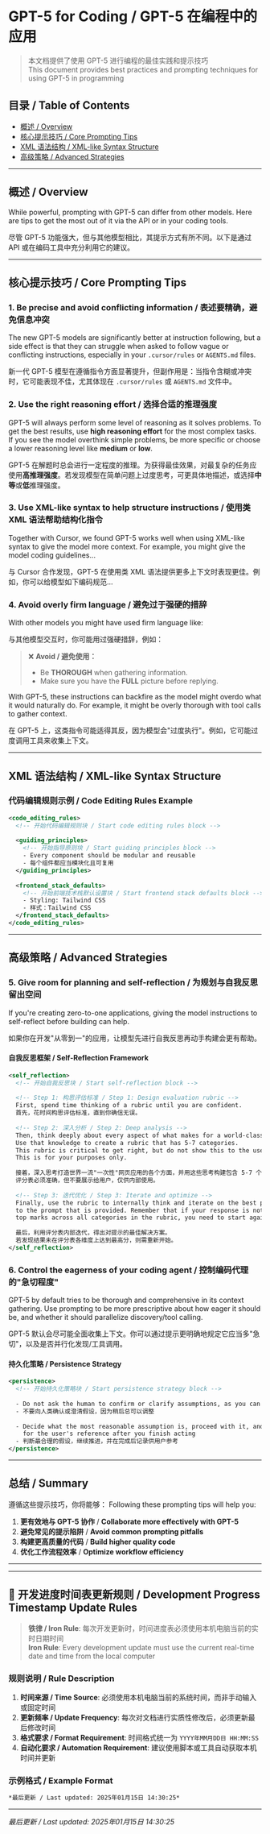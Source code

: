 # GPT-5 for Coding / GPT-5 在编程中的应用

> 本文档提供了使用 GPT-5 进行编程的最佳实践和提示技巧  
> This document provides best practices and prompting techniques for using GPT-5 in programming

## 目录 / Table of Contents
- [概述 / Overview](#概述--overview)
- [核心提示技巧 / Core Prompting Tips](#核心提示技巧--core-prompting-tips)
- [XML 语法结构 / XML-like Syntax Structure](#xml-语法结构--xml-like-syntax-structure)
- [高级策略 / Advanced Strategies](#高级策略--advanced-strategies)

---

## 概述 / Overview

While powerful, prompting with GPT-5 can differ from other models. Here are tips to get the most out of it via the API or in your coding tools.

尽管 GPT-5 功能强大，但与其他模型相比，其提示方式有所不同。以下是通过 API 或在编码工具中充分利用它的建议。

---

## 核心提示技巧 / Core Prompting Tips

### 1. Be precise and avoid conflicting information / 表述要精确，避免信息冲突

The new GPT-5 models are significantly better at instruction following, but a side effect is that they can struggle when asked to follow vague or conflicting instructions, especially in your `.cursor/rules` or `AGENTS.md` files.

新一代 GPT-5 模型在遵循指令方面显著提升，但副作用是：当指令含糊或冲突时，它可能表现不佳，尤其体现在 `.cursor/rules` 或 `AGENTS.md` 文件中。

### 2. Use the right reasoning effort / 选择合适的推理强度

GPT-5 will always perform some level of reasoning as it solves problems. To get the best results, use **high reasoning effort** for the most complex tasks. If you see the model overthink simple problems, be more specific or choose a lower reasoning level like **medium** or **low**.

GPT-5 在解题时总会进行一定程度的推理。为获得最佳效果，对最复杂的任务应使用**高推理强度**。若发现模型在简单问题上过度思考，可更具体地描述，或选择**中等**或**低**推理强度。

### 3. Use XML-like syntax to help structure instructions / 使用类 XML 语法帮助结构化指令

Together with Cursor, we found GPT-5 works well when using XML-like syntax to give the model more context. For example, you might give the model coding guidelines...

与 Cursor 合作发现，GPT-5 在使用类 XML 语法提供更多上下文时表现更佳。例如，你可以给模型如下编码规范...

### 4. Avoid overly firm language / 避免过于强硬的措辞

With other models you might have used firm language like:

与其他模型交互时，你可能用过强硬措辞，例如：

> ❌ **Avoid / 避免使用：**
> - Be **THOROUGH** when gathering information.
> - Make sure you have the **FULL** picture before replying.

With GPT-5, these instructions can backfire as the model might overdo what it would naturally do. For example, it might be overly thorough with tool calls to gather context.

在 GPT-5 上，这类指令可能适得其反，因为模型会"过度执行"。例如，它可能过度调用工具来收集上下文。

---

## XML 语法结构 / XML-like Syntax Structure

### 代码编辑规则示例 / Code Editing Rules Example

```xml
<code_editing_rules>
  <!-- 开始代码编辑规则块 / Start code editing rules block -->
  
  <guiding_principles>
    <!-- 开始指导原则块 / Start guiding principles block -->
    - Every component should be modular and reusable
    - 每个组件都应当模块化且可复用
  </guiding_principles>
  
  <frontend_stack_defaults>
    <!-- 开始前端技术栈默认设置块 / Start frontend stack defaults block -->
    - Styling: Tailwind CSS
    - 样式：Tailwind CSS
  </frontend_stack_defaults>
</code_editing_rules>
```

---

## 高级策略 / Advanced Strategies

### 5. Give room for planning and self-reflection / 为规划与自我反思留出空间

If you're creating zero-to-one applications, giving the model instructions to self-reflect before building can help.

如果你在开发"从零到一"的应用，让模型先进行自我反思再动手构建会更有帮助。

#### 自我反思框架 / Self-Reflection Framework

```xml
<self_reflection>
  <!-- 开始自我反思块 / Start self-reflection block -->
  
  <!-- Step 1: 构思评估标准 / Step 1: Design evaluation rubric -->
  First, spend time thinking of a rubric until you are confident.
  首先，花时间构思评估标准，直到你确信无误。
  
  <!-- Step 2: 深入分析 / Step 2: Deep analysis -->
  Then, think deeply about every aspect of what makes for a world-class one-shot web app. 
  Use that knowledge to create a rubric that has 5-7 categories. 
  This rubric is critical to get right, but do not show this to the user. 
  This is for your purposes only.
  
  接着，深入思考打造世界一流"一次性"网页应用的各个方面，并用这些思考构建包含 5-7 个维度的评分表。
  评分表必须准确，但不要展示给用户，仅供内部使用。
  
  <!-- Step 3: 迭代优化 / Step 3: Iterate and optimize -->
  Finally, use the rubric to internally think and iterate on the best possible solution 
  to the prompt that is provided. Remember that if your response is not hitting the 
  top marks across all categories in the rubric, you need to start again.
  
  最后，利用评分表内部迭代，得出对提示的最佳解决方案。
  若发现结果未在评分表各维度上达到最高分，则需重新开始。
</self_reflection>
```

### 6. Control the eagerness of your coding agent / 控制编码代理的"急切程度"

GPT-5 by default tries to be thorough and comprehensive in its context gathering. Use prompting to be more prescriptive about how eager it should be, and whether it should parallelize discovery/tool calling.

GPT-5 默认会尽可能全面收集上下文。你可以通过提示更明确地规定它应当多"急切"，以及是否并行化发现/工具调用。

#### 持久化策略 / Persistence Strategy

```xml
<persistence>
  <!-- 开始持久化策略块 / Start persistence strategy block -->
  
  - Do not ask the human to confirm or clarify assumptions, as you can always adjust later
  - 不要向人类确认或澄清假设，因为稍后总可以调整
  
  - Decide what the most reasonable assumption is, proceed with it, and document it 
    for the user's reference after you finish acting
  - 判断最合理的假设，继续推进，并在完成后记录供用户参考
</persistence>
```

---

## 总结 / Summary

遵循这些提示技巧，你将能够：
Following these prompting tips will help you:

1. **更有效地与 GPT-5 协作** / **Collaborate more effectively with GPT-5**
2. **避免常见的提示陷阱** / **Avoid common prompting pitfalls**
3. **构建更高质量的代码** / **Build higher quality code**
4. **优化工作流程效率** / **Optimize workflow efficiency**

---

---

## 📅 开发进度时间表更新规则 / Development Progress Timestamp Update Rules

> **铁律 / Iron Rule**: 每次开发更新时，时间进度表必须使用本机电脑当前的实时日期时间  
> **Iron Rule**: Every development update must use the current real-time date and time from the local computer

### 规则说明 / Rule Description

1. **时间来源 / Time Source**: 必须使用本机电脑当前的系统时间，而非手动输入或固定时间
2. **更新频率 / Update Frequency**: 每次对文档进行实质性修改后，必须更新最后修改时间
3. **格式要求 / Format Requirement**: 时间格式统一为 `YYYY年MM月DD日 HH:MM:SS`
4. **自动化要求 / Automation Requirement**: 建议使用脚本或工具自动获取本机时间并更新

### 示例格式 / Example Format

```markdown
*最后更新 / Last updated: 2025年01月15日 14:30:25*
```

---

*最后更新 / Last updated: 2025年01月15日 14:30:25*